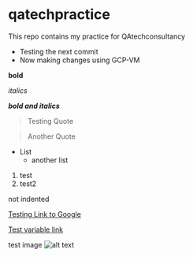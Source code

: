 # qatechpractice

This repo contains my practice for QAtechconsultancy 
- Testing the next commit
- Now making changes using GCP-VM

**bold**

_italics_

_**bold and italics**_

> Testing Quote

> Another Quote

* List
  * another list

1. test
2. test2

not indented

[Testing Link to Google](https://www.google.com)

[Test variable link][google-link]

[google-link]: https://www.google.com

test image 
![alt text](https://cdn.britannica.com/78/43678-050-F4DC8D93/Starry-Night-canvas-Vincent-van-Gogh-New-1889.jpg)
